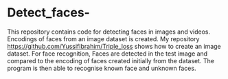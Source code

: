 # Detect_faces-
This repository contains code for detecting faces in images and videos. Encodings of faces from an image dataset is created. My repository https://github.com/YussifIbrahim/Triple_loss shows how to create an image dataset. For face recognition, Faces are detected in the test image and compared to the encoding of faces created initially from the dataset. The program is then able to recognise known face and unknown faces.
